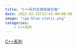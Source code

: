 ```yaml
---
title: "C++系列文章链接合集"
date: 2022-02-25T13:43:00+08:00
image: "cpp-blue-static.png"
categories:
    - C++系列
---
```


[C++系列](https://svegeta.gitee.io/categories/c++%E7%B3%BB%E5%88%97/)

